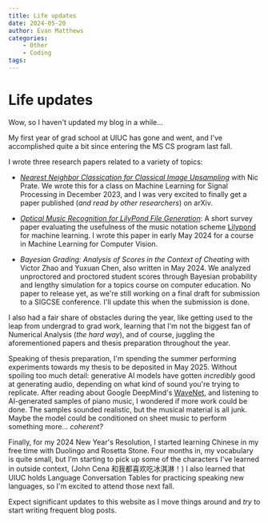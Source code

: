```yaml
---
title: Life updates
date: 2024-05-20
author: Evan Matthews
categories:
    - Other
    - Coding
tags:
---
```


# Life updates

Wow, so I haven't updated my blog in a while...

My first year of grad school at UIUC has gone and went, and I've accomplished quite a bit since entering the MS CS program last fall.

I wrote three research papers related to a variety of topics:

- [*Nearest Neighbor Classication for Classical Image Upsampling*](https://arxiv.org/abs/2403.19611) with Nic Prate. We wrote this for a class on Machine Learning for Signal Processing in December 2023, and I was very excited to finally get a paper published (*and read by other researchers*) on arXiv.

- [*Optical Music Recognition for LilyPond File Generation*](./cs444_report.pdf): A short survey paper evaluating the usefulness of the music notation scheme [Lilypond](https://lilypond.org/) for machine learning. I wrote this paper in early May 2024 for a course in Machine Learning for Computer Vision.

- *Bayesian Grading: Analysis of Scores in the Context of Cheating* with Victor Zhao and Yuxuan Chen, also written in May 2024. We analyzed unproctored and proctored student scores through Bayesian probability and lengthy simulation for a topics course on computer education. No paper to release yet, as we're still working on a final draft for submission to a SIGCSE conference. I'll update this when the submission is done.

I also had a fair share of obstacles during the year, like getting used to the leap from undergrad to grad work, learning that I'm not the biggest fan of Numerical Analysis (*the hard way*), and of course, juggling the aforementioned papers and thesis preparation throughout the year.

Speaking of thesis preparation, I'm spending the summer performing experiments towards my thesis to be deposited in May 2025. Without spoiling too much detail: generative AI models have gotten *incredibly* good at generating audio, depending on what kind of sound you're trying to replicate. After reading about Google DeepMind's [WaveNet](https://deepmind.google/discover/blog/wavenet-a-generative-model-for-raw-audio/), and listening to AI-generated samples of piano music, I wondered if more work could be done. The samples sounded realistic, but the musical material is all junk. Maybe the model could be conditioned on sheet music to perform something more... *coherent?*

Finally, for my 2024 New Year's Resolution, I started learning Chinese in my free time with Duolingo and Rosetta Stone. Four months in, my vocabulary is quite small, but I'm starting to pick up some of the characters I've learned in outside context, (John Cena 和我都喜欢吃冰淇淋！) I also learned that UIUC holds Language Conversation Tables for practicing speaking new languages, so I'm excited to attend those next fall.

Expect significant updates to this website as I move things around and *try* to start writing frequent blog posts.